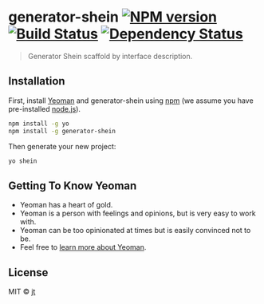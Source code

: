 # generator-shein [![NPM version][npm-image]][npm-url] [![Build Status][travis-image]][travis-url] [![Dependency Status][daviddm-image]][daviddm-url]
> Generator Shein scaffold by interface description.

## Installation

First, install [Yeoman](http://yeoman.io) and generator-shein using [npm](https://www.npmjs.com/) (we assume you have pre-installed [node.js](https://nodejs.org/)).

```bash
npm install -g yo
npm install -g generator-shein
```

Then generate your new project:

```bash
yo shein
```

## Getting To Know Yeoman

 * Yeoman has a heart of gold.
 * Yeoman is a person with feelings and opinions, but is very easy to work with.
 * Yeoman can be too opinionated at times but is easily convinced not to be.
 * Feel free to [learn more about Yeoman](http://yeoman.io/).

## License

MIT © [jt](https://github.com/leslieJt)


[npm-image]: https://badge.fury.io/js/generator-shein.svg
[npm-url]: https://npmjs.org/package/generator-shein
[travis-image]: https://travis-ci.org/leslieJt/generator-shein.svg?branch=master
[travis-url]: https://travis-ci.org/leslieJt/generator-shein
[daviddm-image]: https://david-dm.org/leslieJt/generator-shein.svg?theme=shields.io
[daviddm-url]: https://david-dm.org/leslieJt/generator-shein
